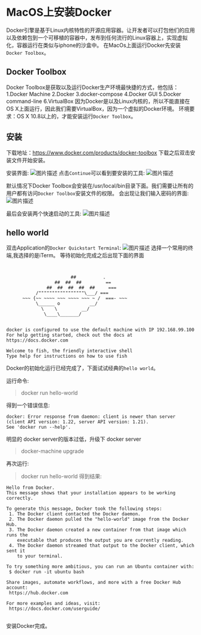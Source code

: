 #  MacOS上安装Docker
Docker引擎是基于Linux内核特性的开源应用容器。让开发者可以打包他们的应用以及依赖包到一个可移植的容器中，发布到任何流行的Linux容器上，实现虚拟化，容器运行在类似与iphone的沙盒中。
在MacOs上面运行Docker先安装`Docker Toolbox`。

## Docker Toolbox
Docker Toolbox是获取以及运行Docker生产环境最快捷的方式，他包括：
    1.Docker Machine 
    2.Docker
    3.docker-compose
    4.Docker GUI 
    5.Docker command-line
    6.VirtualBox
因为Docker是以及Linux内核的，所以不能直接在OS X上面运行，因此我们需要VirtualBox，因为一个虚拟的Docker环境。
环境要求：OS X 10.8以上的，才能安装运行`Docker Toolbox`。
## 安装
下载地址：https://www.docker.com/products/docker-toolbox
下载之后双击安装文件开始安装。

安装界面:
![图片描述][1]
点击`Continue`可以看到要安装的工具:
![图片描述][2]

默认情况下Docker Toolbox会安装在/usr/local/bin目录下面。我们需要让所有的用户都有访问`Docker Toolbox`安装文件的权限。
会出现让我们输入密码的界面:
![图片描述][3]

最后会安装两个快速启动的工具:
![图片描述][4]

## hello world 
双击Application的`Docker Quickstart Terminal`:
![图片描述][5]
选择一个常用的终端,我选择的是iTerm。
等待初始化完成之后出现下面的界面
```


                        ##          .
                  ##  ##  ##         ==
               ##  ##  ##  ##  ##     ===
           /"""""""""""""""""\___/ ===
      ~~~ {~~ ~~~~ ~~~ ~~~~ ~~~ ~ /  ===- ~~~
           \______ o           __/
             \    \         __/
              \____\_______/


docker is configured to use the default machine with IP 192.168.99.100
For help getting started, check out the docs at https://docs.docker.com

Welcome to fish, the friendly interactive shell
Type help for instructions on how to use fish
```
Docker的初始化运行已经完成了，下面试试经典的`hello world`。

运行命令:
>docker run hello-world

得到一个错误信息:
```
docker: Error response from daemon: client is newer than server (client API version: 1.22, server API version: 1.21).
See 'docker run --help'.
```
明显的 docker server的版本过低，升级下 docker server 
> docker-machine upgrade

再次运行:
>docker run hello-world
得到结果:
```
Hello from Docker.
This message shows that your installation appears to be working correctly.

To generate this message, Docker took the following steps:
 1. The Docker client contacted the Docker daemon.
 2. The Docker daemon pulled the "hello-world" image from the Docker Hub.
 3. The Docker daemon created a new container from that image which runs the
    executable that produces the output you are currently reading.
 4. The Docker daemon streamed that output to the Docker client, which sent it
    to your terminal.

To try something more ambitious, you can run an Ubuntu container with:
 $ docker run -it ubuntu bash

Share images, automate workflows, and more with a free Docker Hub account:
 https://hub.docker.com

For more examples and ideas, visit:
 https://docs.docker.com/userguide/
 
```
安装Docker完成。


  [1]: /img/bVtho1
  [2]: /img/bVtho2
  [3]: /img/bVtho3
  [4]: /img/bVtho7
  [5]: /img/bVthpa

